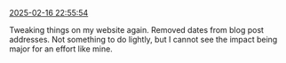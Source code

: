 [2025-02-16 22:55:54](https://mstdn.social/@hill_wanderer/114016030206376790)

Tweaking things on my website again. Removed dates from blog post addresses. Not something to do lightly, but I cannot see the impact being major for an effort like mine.